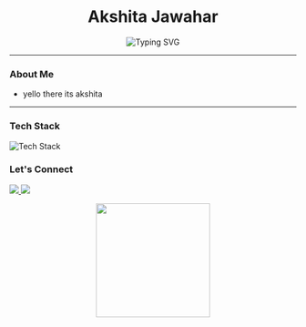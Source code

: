 <h1 align="center">Akshita Jawahar</h1>
<p align="center">
  <img src="https://readme-typing-svg.herokuapp.com?font=Fira+Code&size=22&duration=3000&pause=1000&color=F78CB6&center=true&vCenter=true&width=435&lines=Computer+Vision+Enthusiast+👁️;AI+Explorer+🧠;Lover+of+Cute+Code+%F0%9F%92%96" alt="Typing SVG" />
</p>

---

### About Me
- yello there its akshita

---

### Tech Stack
<img src="https://skillicons.dev/icons?i=python,opencv,pytorch,tensorflow,github,vscode,linux" alt="Tech Stack" />

### Let's Connect
<p>
  <a href="https://www.linkedin.com/in/akshitajawahar/" target="_blank">
    <img src="https://img.shields.io/badge/LinkedIn-%230077B5?style=for-the-badge&logo=linkedin&logoColor=white"/>
  </a>
  <a href="mailto:akshitajawahar@example.com" target="_blank">
    <img src="https://img.shields.io/badge/Email-%23FF69B4?style=for-the-badge&logo=gmail&logoColor=white"/>
  </a>
</p>


<p align="center">
  <img src="https://media.giphy.com/media/U3qYN8S0j3bpK/giphy.gif" width="200"/>
</p>
